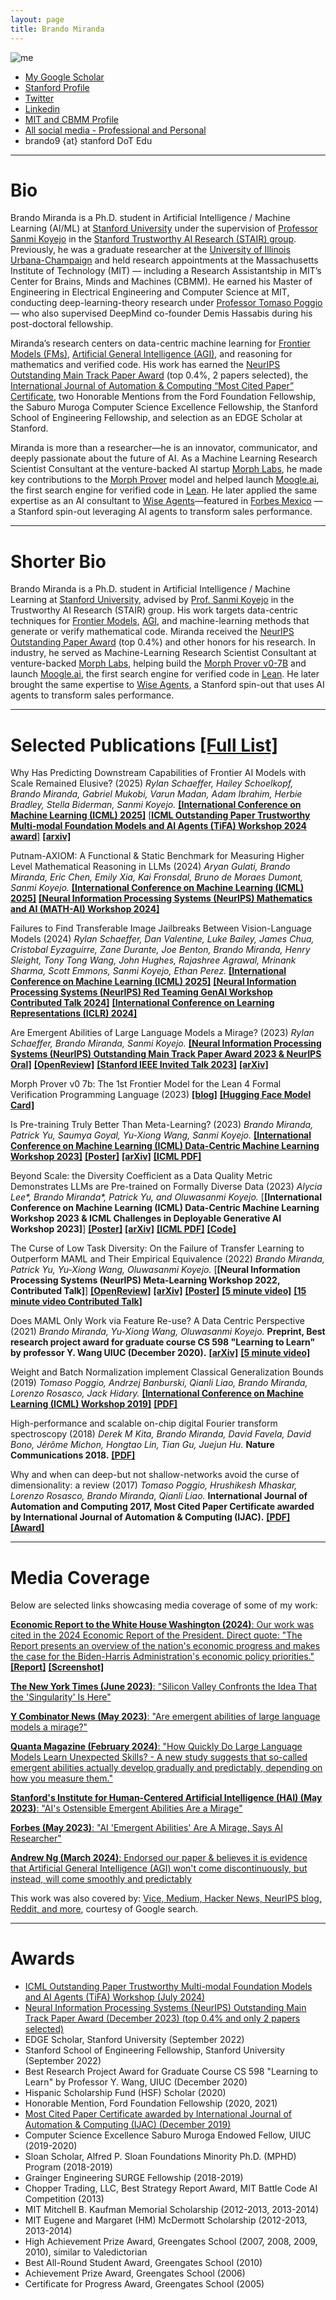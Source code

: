 ```yaml
---
layout: page
title: Brando Miranda
---
```


![me](/images/me_rains_suit.jpg)

- [My Google Scholar](https://scholar.google.com/citations?user=_NQJoBkAAAAJ&hl=en)
- [Stanford Profile](https://profiles.stanford.edu/brando-miranda?releaseVersion=9.9.0)
- [Twitter](https://twitter.com/BrandoHablando)
- [Linkedin](https://www.linkedin.com/in/brando-miranda-40821046/)
- [MIT and CBMM Profile](https://cbmm.mit.edu/about/people/miranda)
- [All social media - Professional and Personal](https://linktr.ee/ultimate_brando9)
- brando9 {at} stanford DoT Edu

<!-- - [(Maybe outdated) CV](/professional_documents/Brando_Miranda_long_CV.pdf) -->
<!-- Department of Computer Science
Gates Computer Science Building
353 Jane Stanford Way
Stanford, CA 94305 -->

-----

# Bio #
<!-- ref: https://chatgpt.com/c/68252ede-9708-8001-837e-5f556b905e53 -->

Brando Miranda is a Ph.D. student in Artificial Intelligence / Machine Learning (AI/ML) at [Stanford University](https://stanford.edu) under the supervision of [Professor Sanmi Koyejo](https://cs.stanford.edu/~sanmi/index.html) in the [Stanford Trustworthy AI Research (STAIR) group](https://cs.stanford.edu/~sanmi/index.html). 
Previously, he was a graduate researcher at the [University of Illinois Urbana-Champaign](https://illinois.edu/) and held research appointments at the Massachusetts Institute of Technology (MIT) — including a Research Assistantship in MIT’s Center for Brains, Minds and Machines (CBMM). 
He earned his Master of Engineering in Electrical Engineering and Computer Science at MIT, conducting deep-learning-theory research under [Professor Tomaso Poggio](https://mcgovern.mit.edu/profile/tomaso-poggio/) — who also supervised DeepMind co-founder Demis Hassabis during his post-doctoral fellowship.

Miranda’s research centers on data-centric machine learning for [Frontier Models (FMs)](https://openai.com/index/frontier-model-forum/), [Artificial General Intelligence (AGI)](https://en.wikipedia.org/wiki/Artificial_general_intelligence), and reasoning for mathematics and verified code. 
His work has earned the [NeurIPS Outstanding Main Track Paper Award](https://blog.neurips.cc/2023/12/11/announcing-the-neurips-2023-paper-awards/) (top 0.4%, 2 papers selected), the [International Journal of Automation & Computing “Most Cited Paper” Certificate](/professional_documents/Why_and_When_Can_Deep_but_Not_Shallow_networks_Avoid_the_Curse_of_Dimensionality_A_Review.jpg), two Honorable Mentions from the Ford Foundation Fellowship, the Saburo Muroga Computer Science Excellence Fellowship, the Stanford School of Engineering Fellowship, and selection as an EDGE Scholar at Stanford.

Miranda is more than a researcher—he is an innovator, communicator, and deeply passionate about the future of AI. 
As a Machine Learning Research Scientist Consultant at the venture-backed AI startup [Morph Labs](https://morph.so/blog/the-personal-ai-proof-engineer/), he made key contributions to the [Morph Prover](https://huggingface.co/morph-labs/morph-prover-v0-7b) model and helped launch [Moogle.ai](https://www.moogle.ai/), the first search engine for verified code in [Lean](https://leanprover-community.github.io/). 
He later applied the same expertise as an AI consultant to [Wise Agents](https://wiseagents.com/)—featured in [Forbes Mexico](https://www.forbes.com.mx/la-revolucion-digital-en-america-latina-desbloqueando-el-potencial-de-la-region/) — a Stanford spin-out leveraging AI agents to transform sales performance.


---

# Shorter Bio #

Brando Miranda is a Ph.D. student in Artificial Intelligence / Machine Learning at [Stanford University](https://stanford.edu), advised by [Prof. Sanmi Koyejo](https://cs.stanford.edu/~sanmi/index.html) in the Trustworthy AI Research (STAIR) group.
His work targets data-centric techniques for [Frontier Models](https://openai.com/index/frontier-model-forum/), [AGI](https://en.wikipedia.org/wiki/Artificial_general_intelligence), and machine-learning methods that generate or verify mathematical code.
Miranda received the [NeurIPS Outstanding Paper Award](https://blog.neurips.cc/2023/12/11/announcing-the-neurips-2023-paper-awards/) (top 0.4%) and other honors for his research.
In industry, he served as Machine-Learning Research Scientist Consultant at venture-backed [Morph Labs](https://morph.so/blog/the-personal-ai-proof-engineer/), helping build the [Morph Prover v0-7B](https://huggingface.co/morph-labs/morph-prover-v0-7b) and launch [Moogle.ai](https://www.moogle.ai/), the first search engine for verified code in [Lean](https://leanprover-community.github.io/).
He later brought the same expertise to [Wise Agents](https://wiseagents.com/), a Stanford spin-out that uses AI agents to transform sales performance.

<!-- [//]: # (https://cs.stanford.edu/~sanmi/preparation.html  working with me, TODO: )

[//]: # (Our Culture:
[//]: # (  
[//]: # (Our lab has a high technical bar, including a coding interview for all applicants. We constantly push each other to improve through continuous, regular feedback. We take mentorship seriously and are committed to students' success beyond their time in our lab. As a member of our lab, you will be working alongside prior USA Computing Olympiad (USACO) and International Mathematical Olympiad (IMO) participants. We have exceedingly high expectations of all collaborators and do not tolerate mediocrity. look for his lab page Sebastian Thrun's lab.)
[//]: # (someone from caltech or something like htat?) -->

<!-- ![me](/images/me_rains_suit.jpg){:class="img-responsive"} -->
<!-- ![me](/images/me_rains_suit.jpg) -->

---

# Selected Publications [ [Full List] ](https://scholar.google.com/citations?user=_NQJoBkAAAAJ&hl=en)

[//]: # (Note: * denotes equal contribution.)

Why Has Predicting Downstream Capabilities of Frontier AI Models with Scale Remained Elusive? (2025)
*Rylan Schaeffer, Hailey Schoelkopf, Brando Miranda, Gabriel Mukobi, Varun Madan, Adam Ibrahim, Herbie Bradley, Stella Biderman, Sanmi Koyejo.* 
[**[International Conference on Machine Learning (ICML) 2025]**](https://icml.cc/virtual/2025/poster/45753) <!-- TODO put icml paper link -->
[[**ICML Outstanding Paper Trustworthy Multi-modal Foundation Models and AI Agents (TiFA) Workshop 2024 award**]](/professional_documents/tifa_award_elusive.png)
[**\[arxiv\]**](https://arxiv.org/pdf/2406.04391)

Putnam-AXIOM: A Functional & Static Benchmark for Measuring Higher Level Mathematical Reasoning in LLMs (2024)
*Aryan Gulati, Brando Miranda, Eric Chen, Emily Xia, Kai Fronsdal, Bruno de Moraes Dumont, Sanmi Koyejo.* <!-- [**[arxiv]**](TODO) -->
[**[International Conference on Machine Learning (ICML) 2025]**](https://icml.cc/virtual/2025/poster/44232) <!-- TODO put icml paper link -->
[**[Neural Information Processing Systems (NeurIPS) Mathematics and AI (MATH-AI) Workshop 2024]**](https://neurips.cc/virtual/2024/98507) 
<!-- in case neurips link goes down for math-ai: https://openreview.net/forum?id=YXnwlZe0yf -->

Failures to Find Transferable Image Jailbreaks Between Vision-Language Models (2024)
*Rylan Schaeffer, Dan Valentine, Luke Bailey, James Chua, Cristobal Eyzaguirre, Zane Durante, Joe Benton, Brando Miranda, Henry Sleight, Tony Tong Wang, John Hughes, Rajashree Agrawal, Mrinank Sharma, Scott Emmons, Sanmi Koyejo, Ethan Perez.*
[**[International Conference on Machine Learning (ICML) 2025]**]()
[**[Neural Information Processing Systems (NeurIPS) Red Teaming GenAI Workshop Contributed Talk 2024]**](https://neurips.cc/virtual/2024/106794)
[**[International Conference on Learning Representations (ICLR) 2024]**](https://openreview.net/forum?id=wvFnqVVUhN)
<!-- https://slideslive.com/39031025/failures-to-find-transferable-image-jailbreaks-between-visionlanguage-models -->

Are Emergent Abilities of Large Language Models a Mirage? (2023)
*Rylan Schaeffer, Brando Miranda, Sanmi Koyejo.*
[**[Neural Information Processing Systems (NeurIPS) Outstanding Main Track Paper Award 2023 & NeurIPS Oral]**](https://blog.neurips.cc/2023/12/11/announcing-the-neurips-2023-paper-awards/)
[**[OpenReview]**](https://openreview.net/forum?id=ITw9edRDlD) 
[**[Stanford IEEE Invited Talk 2023]**](https://www.youtube.com/live/ypKwNrmuuPM?si=G8mfIdPaAFx82Jcl)
[**[arXiv]**](https://arxiv.org/abs/2304.15004)
<!-- [**[NeurIPS Oral]**](https://neurips.cc/virtual/2023/poster/72117) -->

<!-- Are Emergent Abilities of Large Language Models a Mirage?
*Rylan Schaeffer, Brando Miranda, Sanmi Koyejo.*
**Preprint & ICML Challenges in Deployable Generative AI Workshop 2023.**
[**[arXiv]**](https://arxiv.org/abs/2304.15004)  -->

Morph Prover v0 7b: The 1st Frontier Model for the Lean 4 Formal Verification Programming Language (2023)
[**[blog]**](https://morph.so/blog/the-personal-ai-proof-engineer/)
[**[Hugging Face Model Card]**](https://huggingface.co/morph-labs/morph-prover-v0-7b)

Is Pre-training Truly Better Than Meta-Learning? (2023)
*Brando Miranda, Patrick Yu, Saumya Goyal, Yu-Xiong Wang, Sanmi Koyejo.*
[**[International Conference on Machine Learning (ICML) Data-Centric Machine Learning Workshop 2023]**](https://icml.cc/virtual/2023/26924#:~:text=Abstract%3A,outperforms%20standard%20meta%2Dlearning%20algorithms.)
[**[Poster]**](https://docs.google.com/presentation/d/127Kmbi93dZOtGFnTEgyAvAWv4sX-RRPlEZh8p4zuUOw/edit?usp=sharing)
[**[arXiv]**](https://arxiv.org/abs/2306.13841)
[**[ICML PDF]**](https://dmlr.ai/assets/accepted-papers/117/CameraReady/MAML_vs_PT___NeurIPS__ICML_2023__Draft_2_.pdf)
<!-- [**[Code Coming Soon]**]() -->

Beyond Scale: the Diversity Coefficient as a Data Quality Metric Demonstrates LLMs are Pre-trained on Formally Diverse Data (2023)
*Alycia Lee\*, Brando Miranda\*, Patrick Yu, and Oluwasanmi Koyejo.*
[**[International Conference on Machine Learning (ICML) Data-Centric Machine Learning Workshop 2023 & ICML Challenges in Deployable Generative AI Workshop 2023]**]
[**[Poster]**](https://docs.google.com/presentation/d/1QF-S8URtOMWxsdaam_rVCWsotEC3CDsvQoNnboQ1CEI/edit?usp=sharing)
[**[arXiv]**](https://arxiv.org/abs/2306.13840)
[**[ICML PDF]**](https://dmlr.ai/assets/accepted-papers/113/CameraReady/ICML_2023_DMLR_Workshop__Diversity_Coefficient___LLMs__8pg_.pdf)
[**[Code]**](https://github.com/alycialee/beyond-scale-language-data-diversity)

[//]: # ([**[Stanford Data Science Poster]**]&#40;https://docs.google.com/presentation/d/1W4biGEKO7jGOviClEtkqM6sscsth1mK9/edit?usp=sharing&ouid=111989168652781065814&rtpof=true&sd=true&#41;)
[//]: # ([**[Short 8 page paper]**]&#40;professional_documents/ICML_2023_DeployGenAI_Workshop__Diversity_Coefficient___LLMs__8pg_.pdf&#41;)
[//]: # ([**[Short 6 page paper]**]&#40;professional_documents/ICML_2023_DeployGenAI_Workshop__Diversity_Coefficient___LLMs__6pg_.pdf&#41;)
[//]: # (**Generative AI and Foundation Models Workshop 2023 - SAIL &#40;Stanford Artificial Intelligence Laboratory&#41;.**)
[//]: # ([**2023 Stanford Data Science Conference.**]&#40;https://datascience.stanford.edu/2023-stanford-data-science-conference&#41;)
[//]: # ([**[SAIL Poster]**]&#40;professional_documents/SAIL_2023_Poster.pdf&#41;)

The Curse of Low Task Diversity: On the Failure of Transfer Learning to Outperform MAML and Their Empirical Equivalence (2022)
*Brando Miranda, Patrick Yu, Yu-Xiong Wang, Oluwasanmi Koyejo.*
[**[Neural Information Processing Systems (NeurIPS) Meta-Learning Workshop 2022, Contributed Talk]**]
[**[OpenReview]**](https://openreview.net/forum?id=Z75fwzPdty)
[**[arXiv]**](https://arxiv.org/abs/2208.01545) 
[**[Poster]**](professional_documents/Poster_Low_Diversity____NeurIPS_WS_2022__Draft_2_.pdf)
[**[5 minute video]**](https://youtu.be/mM5vllz1hPg)
[**[15 minute video Contributed Talk]**](https://slideslive.com/38996684/the-curse-of-low-task-diversity-on-the-failure-of-transfer-learning-to-outperform-maml-and-their-empirical-equivalence?ref=search-presentations-low+diversity)
<!-- [**[Code Coming Soon]**]() -->

[//]: # ([**[PDF]**]&#40;https://openreview.net/forum?id=Z75fwzPdty&#41;)
[//]: # ([**[15 minute video Contributed Talk, pre-recording]**]&#40;https://youtu.be/3LfTWHIgmvM&#41;)
[//]: # ([**[Code, contact me for now, coming soon I hope!]**]&#40;&#41;)
[//]: # (5 min video from neurips)
[//]: # (https://slideslive.com/38994633/the-curse-of-low-task-diversity-on-the-failure-of-transfer-learning-to-outperform-maml-and-their-empirical-equivalence?ref=search-presentations-low+diversity)

Does MAML Only Work via Feature Re-use? A Data Centric Perspective (2021)
*Brando Miranda, Yu-Xiong Wang, Oluwasanmi Koyejo.*
**Preprint, Best research project award for graduate course CS 598 "Learning to Learn" by professor Y. Wang UIUC (December 2020).**
[**[arXiv]**](https://arxiv.org/abs/2112.13137)
[**[5 minute video]**](https://youtu.be/WyG6bwGnbGc)

[//]: # ([**[PDF]**]&#40;https://www.ideals.illinois.edu/handle/2142/109139&#41;)

Weight and Batch Normalization implement Classical Generalization Bounds (2019)
*Tomaso Poggio, Andrzej Banburski, Qianli Liao, Brando Miranda, Lorenzo Rosasco, Jack Hidary.*
[**[International Conference on Machine Learning (ICML) Workshop 2019]**](https://cbmm.mit.edu/publications/weight-and-batch-normalization-implement-classical-generalization-bounds)
[**[PDF]**](https://sites.google.com/view/icml2019-generalization/accepted-papers)

[//]: # ([**[PDF]**]&#40;/professional_documents/ICML2019_paper_53.pdf&#41;)

High-performance and scalable on-chip digital Fourier transform spectroscopy (2018)
*Derek M Kita, Brando Miranda, David Favela, David Bono, Jérôme Michon, Hongtao Lin, Tian Gu, Juejun Hu.*
**Nature Communications 2018.**
[**[PDF]**](https://www.nature.com/articles/s41467-018-06773-2)

Why and when can deep-but not shallow-networks avoid the curse of dimensionality: a review (2017)
*Tomaso Poggio, Hrushikesh Mhaskar, Lorenzo Rosasco, Brando Miranda, Qianli Liao.*
**International Journal of Automation and Computing 2017, Most Cited Paper Certificate awarded by International Journal of Automation & Computing (IJAC).**
[**[PDF]**](https://link.springer.com/article/10.1007/s11633-017-1054-2)
[**[Award]**](/professional_documents/Why_and_When_Can_Deep_but_Not_Shallow_networks_Avoid_the_Curse_of_Dimensionality_A_Review.jpg)

---

# Media Coverage

Below are selected links showcasing media coverage of some of my work:

[**Economic Report to the White House Washington (2024)**: Our work was cited in the 2024 Economic Report of the President. Direct quote: "The Report presents an overview of the nation's economic progress and makes the case for the Biden-Harris Administration's economic policy priorities."](https://www.whitehouse.gov/cea/written-materials/2024/03/21/the-2024-economic-report-of-the-president/) [**[Report]**](https://www.whitehouse.gov/wp-content/uploads/2024/03/ERP-2024-CHAPTER-7.pdf) [**[Screenshot]**](/images/white_house_labor_substitute_huam_rs_bm_sk.png)
<!-- [**[CopyReport]**](non_personal_documents/white house report schaeffer miranda koyejo cited.pdf) -->

[**The New York Times (June 2023)**: "Silicon Valley Confronts the Idea That the 'Singularity' Is Here"](https://www.nytimes.com/2023/06/11/technology/silicon-valley-confronts-the-idea-that-the-singularity-is-here.html)

[**Y Combinator News (May 2023)**: "Are emergent abilities of large language models a mirage?"](https://news.ycombinator.com/item?id=35768824)

[**Quanta Magazine (February 2024)**: "How Quickly Do Large Language Models Learn Unexpected Skills? - A new study suggests that so-called emergent abilities actually develop gradually and predictably, depending on how you measure them."](https://www.quantamagazine.org/how-quickly-do-large-language-models-learn-unexpected-skills-20240213/)

[**Stanford's Institute for Human-Centered Artificial Intelligence (HAI) (May 2023)**: "AI's Ostensible Emergent Abilities Are a Mirage"](https://hai.stanford.edu/news/ais-ostensible-emergent-abilities-are-mirage)

[**Forbes (May 2023)**: "AI 'Emergent Abilities' Are A Mirage, Says AI Researcher"](https://www.forbes.com/sites/andreamorris/2023/05/09/ai-emergent-abilities-are-a-mirage-says-ai-researcher/?sh=1ec9b33f283f)

[**Andrew Ng (March 2024)**: Endorsed our paper & believes it is evidence that Artificial General Intelligence (AGI) won't come discontinuously, but instead, will come smoothly and predictably](https://x.com/AndrewYNg/status/1766554536192446957?s=20)

This work was also covered by: [Vice, Medium, Hacker News, NeurIPS blog, Reddit, and more](https://www.google.com/search?q=are+emergent+abilities+of+large+language+models+a+mirage), courtesy of Google search.

---

# Awards

- [ICML Outstanding Paper Trustworthy Multi-modal Foundation Models and AI Agents (TiFA) Workshop (July 2024)](/professional_documents/tifa_award_elusive.png)
- [Neural Information Processing Systems (NeurIPS) Outstanding Main Track Paper Award (December 2023) (top 0.4% and only 2 papers selected)](https://blog.neurips.cc/2023/12/11/announcing-the-neurips-2023-paper-awards/)
- EDGE Scholar, Stanford University (September 2022)
- Stanford School of Engineering Fellowship, Stanford University (September 2022)
- Best Research Project Award for Graduate Course CS 598 "Learning to Learn" by Professor Y. Wang, UIUC (December 2020)
- Hispanic Scholarship Fund (HSF) Scholar (2020)
- Honorable Mention, Ford Foundation Fellowship (2020, 2021)
- [Most Cited Paper Certificate awarded by International Journal of Automation & Computing (IJAC) (December 2019)](/professional_documents/Why_and_When_Can_Deep_but_Not_Shallow_networks_Avoid_the_Curse_of_Dimensionality_A_Review.jpg)
- Computer Science Excellence Saburo Muroga Endowed Fellow, UIUC (2019-2020)
- Sloan Scholar, Alfred P. Sloan Foundations Minority Ph.D. (MPHD) Program (2018-2019)
- Grainger Engineering SURGE Fellowship (2018-2019)
- Chopper Trading, LLC, Best Strategy Report Award, MIT Battle Code AI Competition (2013)
- MIT Mitchell B. Kaufman Memorial Scholarship (2012-2013, 2013-2014)
- MIT Eugene and Margaret (HM) McDermott Scholarship (2012-2013, 2013-2014)
- High Achievement Prize Award, Greengates School (2007, 2008, 2009, 2010), similar to Valedictorian
- Best All-Round Student Award, Greengates School (2010)
- Achievement Prize Award, Greengates School (2006)
- Certificate for Progress Award, Greengates School (2005)
